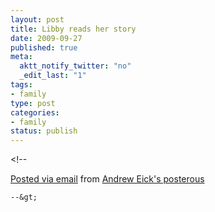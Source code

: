 ```yaml
--- 
layout: post
title: Libby reads her story
date: 2009-09-27
published: true
meta: 
  aktt_notify_twitter: "no"
  _edit_last: "1"
tags: 
- family
type: post
categories: 
- family
status: publish
---
```

&lt;!--  

  [Posted via email](http://posterous.com)   from [Andrew Eick's posterous](http://posterous.andyeick.com/libby-reads-her-story)  

    --&gt;
